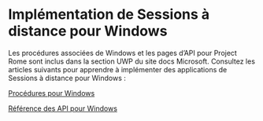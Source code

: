 # <a name="implementing-remote-sessions-for-windows"></a>Implémentation de Sessions à distance pour Windows

Les procédures associées de Windows et les pages d’API pour Project Rome sont inclus dans la section UWP du site docs Microsoft. Consultez les articles suivants pour apprendre à implémenter des applications de Sessions à distance pour Windows :

[Procédures pour Windows](https://docs.microsoft.com/windows/uwp/launch-resume/remote-sessions)

[Référence des API pour Windows](https://docs.microsoft.com/uwp/api/windows.system.remotesystems.remotesystemsession)